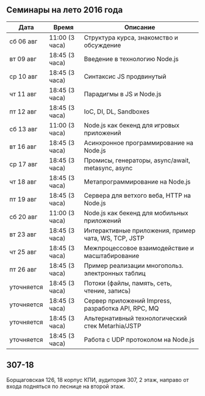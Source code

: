 ## Семинары на лето 2016 года

| Дата       | Время          | Описание   |
|---         |---             |---         |
| сб 06 авг  | 11:00 (3 часа) | Структура курса, знакомство и обсуждение             |
| вт 09 авг  | 18:45 (3 часа) | Введение в технологию Node.js                        |
| ср 10 авг  | 18:45 (3 часа) | Синтаксис JS продвинутый                             |
| чт 11 авг  | 18:45 (3 часа) | Парадигмы в JS и Node.js                             |
| пт 12 авг  | 18:45 (3 часа) | IoC, DI, DL, Sandboxes                               |
| сб 13 авг  | 11:00 (3 часа) | Node.js как бекенд для игровых приложений            |
| вт 16 авг  | 18:45 (3 часа) | Асинхронное программирование на Node.js              |
| ср 17 авг  | 18:45 (3 часа) | Промисы, генераторы, async/await, metasync, async    |
| чт 18 авг  | 18:45 (3 часа) | Метапрограммирование на Node.js                      |
| пт 19 авг  | 18:45 (3 часа) | Сервера для ветхого веба, HTTP на Node.js            |
| сб 20 авг  | 11:00 (3 часа) | Node.js как бекенд для мобильных приложений          |
| вт 23 авг  | 18:45 (3 часа) | Интерактивные приложения, пример чата, WS, TCP, JSTP |
| чт 25 авг  | 18:45 (3 часа) | Межпроцессовое взаимодействие и масштабирование      |
| пт 26 авг  | 18:45 (3 часа) | Пример реализации многопольз. электронных таблиц     |
| уточняется | 18:45 (3 часа) | Потоки (файлы, память, сеть, чтение, запись)         |
| уточняется | 18:45 (3 часа) | Сервер приложений Impress, разработка API, RPC, MQ   |
| уточняется | 18:45 (3 часа) | Альтернативный технологический стек Metarhia/JSTP    |
| уточняется | 18:45 (3 часа) | Работа с UDP протоколом на Node.js                   |

## 307-18

Борщаговская 126, 18 корпус КПИ, аудитория 307,
2 этаж, направо от входа подняться по леснице на второй этаж.
